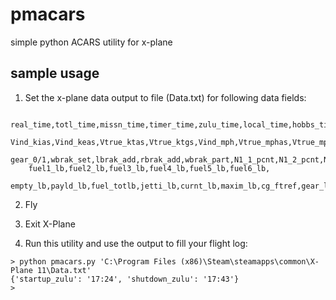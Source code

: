# pmacars
simple python ACARS utility for x-plane

## sample usage
1. Set the x-plane data output to file (Data.txt) for following data fields:
```
    real_time,totl_time,missn_time,timer_time,zulu_time,local_time,hobbs_time,
    Vind_kias,Vind_keas,Vtrue_ktas,Vtrue_ktgs,Vind_mph,Vtrue_mphas,Vtrue_mphgs,
    gear_0/1,wbrak_set,lbrak_add,rbrak_add,wbrak_part,N1_1_pcnt,N1_2_pcnt,N2_1_pcnt,N2_2_pcnt,
    fuel1_lb,fuel2_lb,fuel3_lb,fuel4_lb,fuel5_lb,fuel6_lb,
    empty_lb,payld_lb,fuel_totlb,jetti_lb,curnt_lb,maxim_lb,cg_ftref,gear_lb,gear_lb,gear_lb
```

2. Fly

3. Exit X-Plane

4. Run this utility and use the output to fill your flight log:
```
> python pmacars.py 'C:\Program Files (x86)\Steam\steamapps\common\X-Plane 11\Data.txt'
{'startup_zulu': '17:24', 'shutdown_zulu': '17:43'}
> 
```
